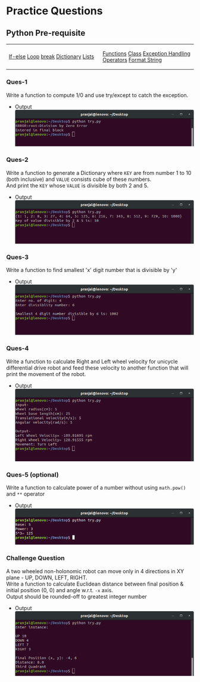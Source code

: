 # Practice Questions
## Python Pre-requisite
<div align="center">
<table width="100%"> 
  <td width="50%">
  
   [If-else](https://www.learnbyexample.org/python-if-else-elif-statement/) 
   [Loop](https://www.learnbyexample.org/python-while-loop/)
   [break](https://www.learnbyexample.org/python-break-statement/)
   [Dictionary](https://www.learnbyexample.org/python-dictionary/)
   [Lists](https://www.learnbyexample.org/python-list/) 
  </td>
 
  <td width="50%">
    
  [Functions](https://www.learnbyexample.org/python-functions/)
  [Class](https://www.learnbyexample.org/python-classes-and-objects/)
  [Exception Handling](https://www.learnbyexample.org/python-exceptions-try-except/)
  [Operators](https://www.learnbyexample.org/python-operators/)
  [Format String](https://www.learnbyexample.org/python-string-format-method/)
  </td>
  </table>
</div>

### Ques-1
Write a function to compute 1/0 and use try/except to catch the exception.
- Output \
![](output-img/ques-1.png)

### Ques-2
Write a function to generate a Dictionary where `KEY` are from number 1 to 10 (both inclusive) and `VALUE` consists cube of these numbers. \
And print the `KEY` whose `VALUE` is divisible by both 2 and 5.
- Output \
![](output-img/ques-2.png)

### Ques-3
Write a function to find smallest 'x' digit number that is divisible by 'y'
- Output \
![](output-img/ques-3.png)

### Ques-4
Write a function to calculate Right and Left wheel velocity for unicycle differential drive robot
and feed these velocity to another function that will print the movement of the robot.
- Output \
![](output-img/ques-4.png)

### Ques-5 (optional)
Write a function to calculate power of a number without using `math.pow()` and `**` operator
- Output \
![](output-img/ques-5.png)

### Challenge Question
A two wheeled non-holonomic robot can move only in 4 directions in XY plane - UP, DOWN, LEFT, RIGHT. \
Write a function to calculate Euclidean distance between final position & initial position (0, 0) and angle w.r.t. `-x` axis. \
Output should be rounded-off to greatest integer number
- Output
![](output-img/challenge.png)
